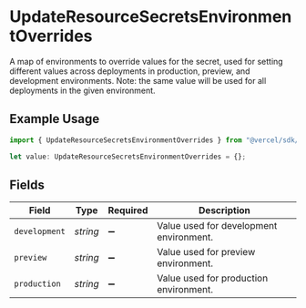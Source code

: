 # UpdateResourceSecretsEnvironmentOverrides

A map of environments to override values for the secret, used for setting different values across deployments in production, preview, and development environments. Note: the same value will be used for all deployments in the given environment.

## Example Usage

```typescript
import { UpdateResourceSecretsEnvironmentOverrides } from "@vercel/sdk/models/updateresourcesecretsop.js";

let value: UpdateResourceSecretsEnvironmentOverrides = {};
```

## Fields

| Field                                   | Type                                    | Required                                | Description                             |
| --------------------------------------- | --------------------------------------- | --------------------------------------- | --------------------------------------- |
| `development`                           | *string*                                | :heavy_minus_sign:                      | Value used for development environment. |
| `preview`                               | *string*                                | :heavy_minus_sign:                      | Value used for preview environment.     |
| `production`                            | *string*                                | :heavy_minus_sign:                      | Value used for production environment.  |